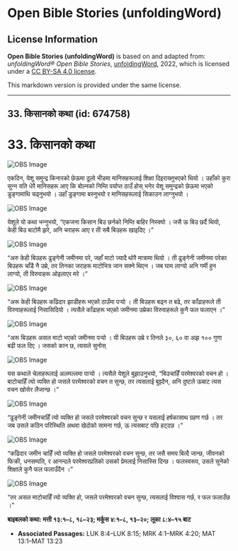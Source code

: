 # Open Bible Stories (unfoldingWord)

## License Information

**Open Bible Stories (unfoldingWord)** is based on and adapted from: _unfoldingWord® Open Bible Stories_, [unfoldingWord](https://unfoldingword.org/utw), 2022, which is licensed under a [CC BY-SA 4.0 license](https://creativecommons.org/licenses/by-sa/4.0/legalcode.en).

This markdown version is provided under the same license.



--------------------------------

## 33. किसानको कथा (id: 674758)

33\. किसानको कथा
================

![OBS Image](https://cdn.door43.org/obs/jpg/360px/obs-en-33-01.jpg)

एकदिन, येशू समुन्द्र किनारको छेऊमा ठूलो भीडमा मानिसहरूलाई शिक्षा दिइराख्‍नुभएको थियो । उहाँको कुरा सुन्‍न यति धेरै मानिसहरू आए कि बोल्नको निम्ति पर्याप्त ठाउँ होस् भनेर येशू समुन्द्रको छेऊमा भएको डुङ्गामाथि चढ्नुभयो । उहाँ डुङ्गामा बस्‍नुभयो र मानिसहरूलाई सिकाउन लाग्‍नुभयो ।

![OBS Image](https://cdn.door43.org/obs/jpg/360px/obs-en-33-02.jpg)

येशूले यो कथा भन्‍नुभयो, “एकजना किसान बिउ छर्नको निम्ति बाहिर निस्क्यो । जसै ऊ बिउ छर्दै थियो, केही बिउ बाटोमै झरे, अनि चराहरू आए र ती सबै बिउहरू खाइदिए ।”

![OBS Image](https://cdn.door43.org/obs/jpg/360px/obs-en-33-03.jpg)

“अरु केही बिउहरू ढुङ्गेनी जमीनमा परे, जहाँ माटो ज्यादै थोरै मात्रामा थियो । ती ढुङ्गेनी जमीनमा परेका बिउहरू चाँडै नै उम्रे, तर तिनका जराहरू माटोभित्र जान सक्ने थिएन । जब घाम लाग्यो अनि गर्मी हुन लाग्यो, ती विरुवाहरू ओइलाएर मरे ।”

![OBS Image](https://cdn.door43.org/obs/jpg/360px/obs-en-33-04.jpg)

“अरू केही बिउहरू काँढेदार झाडीहरू भएको ठाउँमा पर्‍यो । ती बिउहरू बढ्न त बढे, तर काँढाहरूले ती विरुवाहरूलाई निसासिदियो । त्यसैले काँढाहरू भएको जमीनमा उम्रेका विरुवाहरूले कुनै फल फलाएन ।”

![OBS Image](https://cdn.door43.org/obs/jpg/360px/obs-en-33-05.jpg)

“अरू बिउहरू असल माटो भएको जमीनमा पर्‍यो । यी बिउहरू उम्रे र तिनले ३०, ६० वा अझ १०० गुणा बढी फल दिए । जसको कान छ, त्यसले सुनोस्

![OBS Image](https://cdn.door43.org/obs/jpg/360px/obs-en-33-06.jpg)

यस कथाले चेलाहरूलाई अलमल्लमा पार्‍यो । त्यसैले येशूले बुझाउनुभयो, “बिउचाहिँ परमेश्‍वरको वचन हो । बाटोचाहिँ त्यो व्यक्ति हो जसले परमेश्‍वरको वचन त सुन्छ, तर त्यसलाई बुझ्दैन, अनि दुष्टले ऊबाट त्यस वचन खोसेर लैजान्छ ।”

![OBS Image](https://cdn.door43.org/obs/jpg/360px/obs-en-33-07.jpg)

“ढुङ्गेनी जमीनचाहिँ त्यो व्यक्ति हो जसले परमेश्‍वरको वचन सुन्छ र यसलाई हर्षकासाथ ग्रहण गर्छ । तर जब उसले कठिन परिस्थिति अथवा खेदोको सामना गर्छ, ऊ त्यसबाट पछि हट्दछ ।”

![OBS Image](https://cdn.door43.org/obs/jpg/360px/obs-en-33-08.jpg)

“काँढेदार जमीन चाहिँ त्यो व्यक्ति हो जसले परमेश्‍वरको वचन सुन्छ, तर जसै समय बित्दै जान्छ, जीवनको फिक्री, धनसम्पति, र आनन्दले परमेश्‍वरप्रतिको उसको प्रेमलाई निसास्सि दिन्छ । फलस्वरूप, उसले सुनेको शिक्षाले कुनै फल फलाउँदैन ।”

![OBS Image](https://cdn.door43.org/obs/jpg/360px/obs-en-33-09.jpg)

“तर असल माटोचाहिँ त्यो व्यक्ति हो, जसले परमेश्‍वरको वचन सुन्छ, त्यसलाई विश्‍वास गर्छ, र फल फलाउँछ ।”

**बाइबलको कथा: मत्ती १३:१–८, १८–२३; मर्कूस ४:१–८, १३–२०; लूका ८:४–१५ बाट**

* **Associated Passages:** LUK 8:4–LUK 8:15; MRK 4:1–MRK 4:20; MAT 13:1–MAT 13:23

